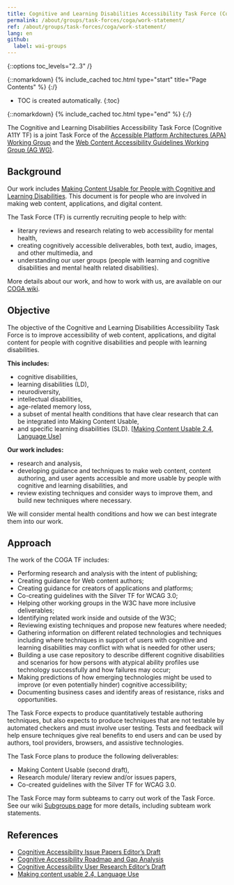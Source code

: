 ```yaml
---
title: Cognitive and Learning Disabilities Accessibility Task Force (Coga TF) Work Statement
permalink: /about/groups/task-forces/coga/work-statement/
ref: /about/groups/task-forces/coga/work-statement/
lang: en
github:
  label: wai-groups
---
```


{::options toc_levels="2..3" /}

{::nomarkdown}
{% include_cached toc.html type="start" title="Page Contents" %}
{:/}

-   TOC is created automatically.
{:toc}

{::nomarkdown}
{% include_cached toc.html type="end" %}
{:/}

The Cognitive and Learning Disabilities Accessibility Task Force (Cognitive A11Y TF) is a joint Task Force of the [Accessible Platform Architectures (APA) Working Group](/about/groups/apawg/) and the [Web Content Accessibility Guidelines Working Group (AG WG)](/about/groups/agwg/).

## Background

Our work includes [Making Content Usable for People with Cognitive and Learning Disabilities](https://www.w3.org/TR/coga-usable). This document is for people who are involved in making web content, applications, and digital content.

The Task Force (TF) is currently recruiting people to help with:

- literary reviews and research relating to web accessibility for mental health,
- creating cognitively accessible deliverables, both text, audio, images, and other multimedia, and
- understanding our user groups (people with learning and cognitive disabilities and mental health related disabilities).

More details about our work, and how to work with us, are available on our [COGA wiki](https://www.w3.org/WAI/GL/task-forces/coga/wiki/Main_Page).

## Objective

The objective of the Cognitive and Learning Disabilities Accessibility Task Force is to improve accessibility of web content, applications, and digital content for people with cognitive disabilities and people with learning disabilities.

**This includes:**

- cognitive disabilities,
- learning disabilities (LD),
- neurodiversity,
- intellectual disabilities,
- age-related memory loss,
- a subset of mental health conditions that have clear research that can be integrated into Making Content Usable,
- and specific learning disabilities (SLD). \[[Making Content Usable 2.4, Language Use](#References)\]

**Our work includes:**

- research and analysis,
- developing guidance and techniques to make web content, content authoring, and user agents accessible and more usable by people with cognitive and learning disabilities, and
- review existing techniques and consider ways to improve them, and build new techniques where necessary.

We will consider mental health conditions and how we can best integrate them into our work.

## Approach

The work of the COGA TF includes:

- Performing research and analysis with the intent of publishing;
- Creating guidance for Web content authors;
- Creating guidance for creators of applications and platforms;
- Co-creating guidelines with the Silver TF for WCAG 3.0;
- Helping other working groups in the W3C have more inclusive deliverables;
- Identifying related work inside and outside of the W3C;
- Reviewing existing techniques and propose new features where needed;
- Gathering information on different related technologies and techniques including where techniques in support of users with cognitive and learning disabilities may conflict with what is needed for other users;
- Building a use case repository to describe different cognitive disabilities and scenarios for how persons with atypical ability profiles use technology successfully and how failures may occur;
- Making predictions of how emerging technologies might be used to improve (or even potentially hinder) cognitive accessibility;
- Documenting business cases and identify areas of resistance, risks and opportunities.

The Task Force expects to produce quantitatively testable authoring techniques, but also expects to produce techniques that are not testable by automated checkers and must involve user testing. Tests and feedback will help ensure techniques give real benefits to end users and can be used by authors, tool providers, browsers, and assistive technologies.

The Task Force plans to produce the following deliverables:

- Making Content Usable (second draft),
- Research module/ literary review and/or issues papers,
- Co-created guidelines with the Silver TF for WCAG 3.0.

The Task Force may form subteams to carry out work of the Task Force. See our wiki [Subgroups page](https://www.w3.org/WAI/GL/task-forces/coga/wiki/Subgroups) for more details, including subteam work statements.

## References

- [Cognitive Accessibility Issue Papers Editor’s Draft](https://rawgit.com/w3c/coga/master/issue-papers/)
- [Cognitive Accessibility Roadmap and Gap Analysis](https://rawgit.com/w3c/coga/master/gap-analysis/)
- [Cognitive Accessibility User Research Editor’s Draft](https://w3c.github.io/coga/user-research/)
- [Making content usable 2.4, Language Use](https://www.w3.org/TR/coga-usable/#language-use)